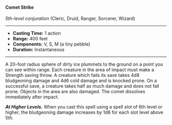 #### Comet Strike
*5th-level conjuration* (Cleric, Druid, Ranger, Sorcerer, Wizard)
___
- **Casting Time:** 1 action
- **Range:** 400 feet
- **Components:** V, S, M (a tiny pebble)
- **Duration:** Instantaneous
---
A 20-foot radius sphere of dirty ice plummets to the ground on a point you can see within range. Each creature in the area of impact must make a Strength saving throw. A creature which fails its save takes 4d8 bludgeoning damage and 4d6 cold damage and is knocked prone. On a successful save, a creature takes half as much damage and does not fall prone. Objects in the area are also damaged. The comet dissolves immediately after impact.

***At Higher Levels.*** When you cast this spell using a spell slot of 6th level or higher, the bludgeoning damage increases by 1d8 for each slot level above 5th.

